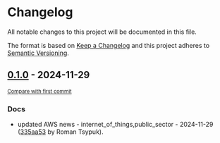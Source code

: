# Changelog

All notable changes to this project will be documented in this file.

The format is based on [Keep a Changelog](http://keepachangelog.com/en/1.0.0/)
and this project adheres to [Semantic Versioning](http://semver.org/spec/v2.0.0.html).

<!-- insertion marker -->
## [0.1.0](https://github.com/tsypuk/aws-news/releases/tag/ver-2024-11-290.1.0) - 2024-11-29

<small>[Compare with first commit](https://github.com/tsypuk/aws-news/compare/798bf8f70c4fe4a81386080182b05a426284afa1...ver-2024-11-29)</small>

### Docs

- updated AWS news - internet_of_things,public_sector - 2024-11-29 ([335aa53](https://github.com/tsypuk/aws-news/commit/335aa539b553c992490a2dffbcf99216092284d5) by Roman Tsypuk).

